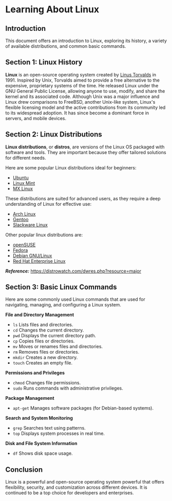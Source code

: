 # Learning About Linux

## Introduction
This document offers an introduction to Linux, exploring its history, a variety of available distributions, and common basic commands.

## Section 1: Linux History
**Linux** is an open-source operating system created by [Linus Torvalds](https://en.wikipedia.org/wiki/Linus_Torvalds) in 1991. Inspired by Unix, Torvalds aimed to provide a free alternative to the expensive, proprietary systems of the time. He released Linux under the GNU General Public License, allowing anyone to use, modify, and share the kernel and its associated code. Although Unix was a major influence and Linux drew comparisons to FreeBSD, another Unix-like system, Linux's flexible licensing model and the active contributions from its community led to its widespread adoption. It has since become a dominant force in servers, and mobile devices.

## Section 2: Linux Distributions

**Linux distributions**, or **distros**, are versions of the Linux OS packaged with software and tools. They are important because they offer tailored solutions for different needs.

Here are some popular Linux distributions ideal for beginners:
- [Ubuntu](https://distrowatch.com/dwres.php?resource=major#ubuntu)
- [Linux Mint](https://distrowatch.com/dwres.php?resource=major#mint)
- [MX Linux](https://distrowatch.com/dwres.php?resource=major#mx)

These distributions are suited for advanced users, as they require a deep understanding of Linux for effective use:
- [Arch Linux](https://distrowatch.com/dwres.php?resource=major#arch)
- [Gentoo](https://distrowatch.com/dwres.php?resource=major#gentoo)
- [Slackware Linux](https://distrowatch.com/dwres.php?resource=major#slackware)

Other popular linux distributions are:
- [openSUSE](https://distrowatch.com/dwres.php?resource=major#opensuse)
- [Fedora](https://distrowatch.com/dwres.php?resource=major#fedora)
- [Debian GNU/Linux](https://distrowatch.com/dwres.php?resource=major#debian)
- [Red Hat Enterprise Linux](https://distrowatch.com/dwres.php?resource=major#redhat)

***Reference:*** https://distrowatch.com/dwres.php?resource=major

## Section 3: Basic Linux Commands

Here are some commonly used Linux commands that are used for navigating, managing, and configuring a Linux system.

**File and Directory Management**
- `ls` Lists files and directories.
- `cd` Changes the current directory.
- `pwd` Displays the current directory path.
- `cp` Copies files or directories.
- `mv` Moves or renames files and directories.
- `rm` Removes files or directories.
- `mkdir` Creates a new directory.
- `touch` Creates an empty file.

**Permissions and Privileges**
- `chmod` Changes file permissions.
- `sudo` Runs commands with administrative privileges.

**Package Management**
- `apt-get` Manages software packages (for Debian-based systems).

**Search and System Monitoring**
- `grep` Searches text using patterns.
- `top` Displays system processes in real time.

**Disk and File System Information**
- `df` Shows disk space usage.


## Conclusion
Linux is a powerful and open-source operating system powerful that offers flexibility, security, and customization across different devices. It is continued to be a top choice for developers and enterprises.


